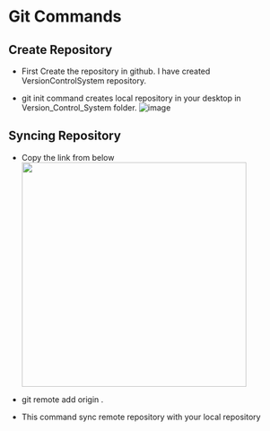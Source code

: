 # Git Commands

## Create Repository

  - First Create the repository in github. I have created VersionControlSystem repository.
   
  - git init command creates local repository in your desktop in Version_Control_System folder.
  ![image](https://github.com/CodeMasterAR/VersionControlSystem/assets/114680435/319674df-83eb-435a-b0bb-3d64d117bf80)

## Syncing Repository

  - Copy the link from below
    <img src = "https://github.com/CodeMasterAR/VersionControlSystem/assets/114680435/87f48ba1-3183-4779-8dd1-62898b64b5e4" width = "400" height = "400" />

  - git remote add origin <past-link-here>.
  - This command sync remote repository with your local repository

    
